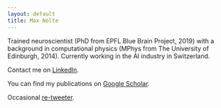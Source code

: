 ```yaml
---
layout: default
title: Max Nolte
---
```


Trained neuroscientist (PhD from EPFL Blue Brain Project, 2019) with a background in computational physics (MPhys from The University of Edinburgh, 2014). Currently working in the AI industry in Switzerland.

Contact me on [LinkedIn](https://www.linkedin.com/in/max-nolte/).

You can find my publications on [Google Scholar](https://scholar.google.com/citations?user=qGwEGKEAAAAJ&hl=en).

Occasional [re-tweeter](https://twitter.com/max_nolte_).
